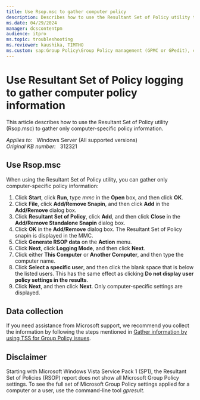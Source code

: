 ```yaml
---
title: Use Rsop.msc to gather computer policy
description: Describes how to use the Resultant Set of Policy utility to gather only computer-specific policy information.
ms.date: 04/29/2024
manager: dcscontentpm
audience: itpro
ms.topic: troubleshooting
ms.reviewer: kaushika, TIMTHO
ms.custom: sap:Group Policy\Group Policy management (GPMC or GPedit), csstroubleshoot
---
```

# Use Resultant Set of Policy logging to gather computer policy information

This article describes how to use the Resultant Set of Policy utility (Rsop.msc) to gather only computer-specific policy information.

_Applies to:_ &nbsp; Windows Server (All supported versions)  
_Original KB number:_ &nbsp; 312321

## Use Rsop.msc

When using the Resultant Set of Policy utility, you can gather only computer-specific policy information:

1. Click **Start**, click **Run**, type *mmc* in the **Open** box, and then click **OK**.
2. Click **File**, click **Add/Remove Snapin**, and then click **Add** in the **Add/Remove** dialog box.
3. Click **Resultant Set of Policy**, click **Add**, and then click **Close** in the **Add/Remove Standalone Snapin** dialog box.
4. Click **OK** in the **Add/Remove** dialog box. The Resultant Set of Policy snapin is displayed in the MMC.
5. Click **Generate RSOP data** on the **Action** menu.
6. Click **Next**, click **Logging Mode**, and then click **Next**.
7. Click either **This Computer** or **Another Computer**, and then type the computer name.
8. Click **Select a specific user**, and then click the blank space that is below the listed users. This has the same effect as clicking **Do not display user policy settings in the results**.
9. Click **Next**, and then click **Next**. Only computer-specific settings are displayed.

## Data collection

If you need assistance from Microsoft support, we recommend you collect the information by following the steps mentioned in [Gather information by using TSS for Group Policy issues](../../windows-client/windows-troubleshooters/gather-information-using-tss-group-policy.md).

## Disclaimer

Starting with Microsoft Windows Vista Service Pack 1 (SP1), the Resultant Set of Policies (RSOP) report does not show all Microsoft Group Policy settings. To see the full set of Microsoft Group Policy settings applied for a computer or a user, use the command-line tool *gpresult*.
